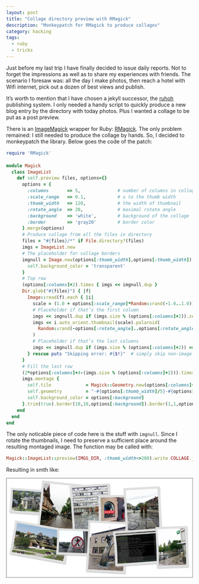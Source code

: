 ```yaml
---
layout: post
title: "Collage directory preview with RMagick"
description: "Monkeypatch for RMagick to produce collages"
category: hacking
tags:
  - ruby
  - tricks
---
```

Just before my last trip I have finally decided to issue daily reports. Not to forget the impressions
as well as to share my experiences with friends. The scenario I foresaw was: all the day I make photos,
then reach a hotel with Wifi internet, pick out a dozen of best views and publish.

It’s worth to mention that I have chosen a jekyll successor, the [ruhoh](http://ruhoh.com) publishing
system. I only needed a handy script to quickly produce a new blog entry by the directory with today photos.
Plus I wanted a collage to be put as a post preview.

There is an [ImageMagick](http://imagemagick.org) wrapper for Ruby: [RMagick](http://rmagick.rubyforge.org).
The only problem remained: I still needed to produce the collage by hands. So, I decided to monkeypatch the library.
Below goes the code of the patch:

```ruby
require 'RMagick'

module Magick
  class ImageList
    def self.preview files, options={}
      options = {
        :columns       => 5,              # number of columns in collage
        :scale_range   => 0.1,            # ± to the thumb width
        :thumb_width   => 120,            # the width of thumbnail
        :rotate_angle  => 20,             # maximal rotate angle
        :background    => 'white',        # background of the collage
        :border        => 'gray20'        # border color
      }.merge(options)
      # Produce collage from all the files in directory
      files = "#{files}/*" if File.directory?(files)
      imgs = ImageList.new
      # The placeholder for collage borders
      imgnull = Image.new(options[:thumb_width],options[:thumb_width]) {
        self.background_color = 'transparent'
      }
      # Top row
      (options[:columns]+2).times { imgs << imgnull.dup }
      Dir.glob("#{files}") { |f|
        Image::read(f).each { |i| 
          scale = (1.0 + options[:scale_range]*Random::rand(-1.0..1.0))*options[:thumb_width]/[i.columns, i.rows].max
          # Placeholder if that’s the first column
          imgs << imgnull.dup if (imgs.size % (options[:columns]+2)).zero?
          imgs << i.auto_orient.thumbnail(scale).polaroid(
            Random::rand(-options[:rotate_angle]..options[:rotate_angle])
          )
          # Placeholder if that’s the last columns
          imgs << imgnull.dup if (imgs.size % (options[:columns]+2)) == options[:columns]+1
        } rescue puts "Skipping error: #{$!}"  # simply skip non-image files
      }
      # Fill the last row
      (2*options[:columns]+4-(imgs.size % (options[:columns]+2))).times { imgs << imgnull.dup }
      imgs.montage { 
        self.tile             = Magick::Geometry.new(options[:columns]+2) 
        self.geometry         = "-#{options[:thumb_width]/5}-#{options[:thumb_width]/4}"
        self.background_color = options[:background]
      }.trim(true).border(10,10,options[:background]).border(1,1,options[:border])
    end
  end
end
```

The only noticable piece of code here is the stuff with `imgnull`. Since I rotate the thumbnails, I need to
preserve a sufficient place around the resulting montaged image. The function may be called with:

```ruby
Magick::ImageList::preview(IMGS_DIR, :thumb_width=>200).write COLLAGE.jpg
```

Resulting in smth like:

![Collage](/img/collage.jpg)
